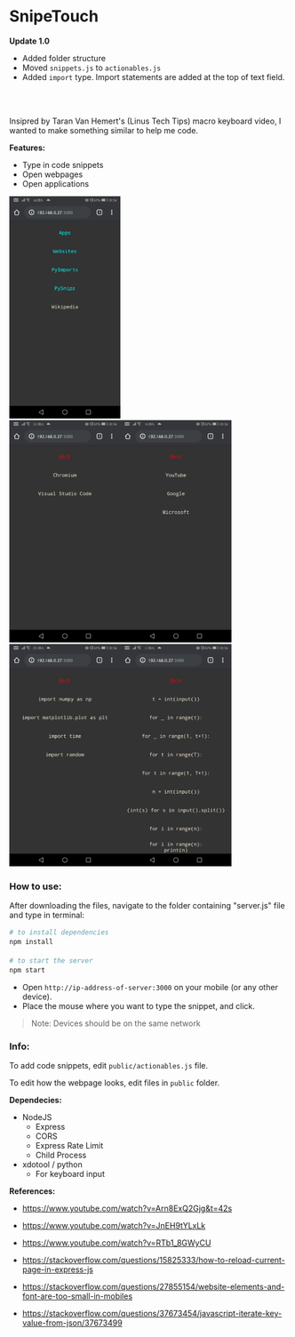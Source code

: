 # SnipeTouch

**Update 1.0**
* Added folder structure
* Moved `snippets.js` to `actionables.js`
* Added `import` type. Import statements are added at the top of text field.

<br><br>

Insipred by Taran Van Hemert's (Linus Tech Tips) macro keyboard video, I wanted to make something similar to help me code.

**Features:**
* Type in code snippets
* Open webpages
* Open applications


<img src="https://github.com/TarunNoone/SnipeTouch/blob/master/images/img1.jpg?raw=true" alt="Screenshot1" height="400px">
<br>
<img src="https://github.com/TarunNoone/SnipeTouch/blob/master/images/img2.jpg?raw=true" alt="Screenshot2" height="400px"><img src="https://github.com/TarunNoone/SnipeTouch/blob/master/images/img3.jpg?raw=true" alt="Screenshot3" height="400px"><img src="https://github.com/TarunNoone/SnipeTouch/blob/master/images/img4.jpg?raw=true" alt="Screenshot4" height="400px"><img src="https://github.com/TarunNoone/SnipeTouch/blob/master/images/img5.jpg?raw=true" alt="Screenshot5" height="400px"> 

### How to use:
After downloading the files, navigate to the folder containing "server.js" file and type in terminal:
```sh
# to install dependencies
npm install

# to start the server
npm start
```

* Open `http://ip-address-of-server:3000` on your mobile (or any other device).
* Place the mouse where you want to type the snippet, and click.

> Note: Devices should be on the same network 

### Info:

To add code snippets, edit `public/actionables.js` file.

To edit how the webpage looks, edit files in `public` folder.


**Dependecies:**
  * NodeJS
    * Express
    * CORS
    * Express Rate Limit
    * Child Process
  * xdotool / python
    * For keyboard input

**References:**

* https://www.youtube.com/watch?v=Arn8ExQ2Gjg&t=42s
* https://www.youtube.com/watch?v=JnEH9tYLxLk
* https://www.youtube.com/watch?v=RTb1_8GWyCU

* https://stackoverflow.com/questions/15825333/how-to-reload-current-page-in-express-js
* https://stackoverflow.com/questions/27855154/website-elements-and-font-are-too-small-in-mobiles
* https://stackoverflow.com/questions/37673454/javascript-iterate-key-value-from-json/37673499
